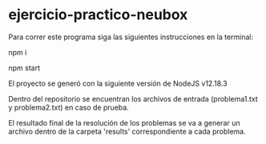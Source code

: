 # ejercicio-practico-neubox

Para correr este programa siga las siguientes instrucciones en la terminal:

npm i

npm start

El proyecto se generó con la siguiente versión de NodeJS v12.18.3

Dentro del repositorio se encuentran los archivos de entrada (problema1.txt y problema2.txt) en caso de prueba.

El resultado final de la resolución de los problemas se va a generar un archivo dentro de la carpeta 'results' correspondiente a cada problema.
